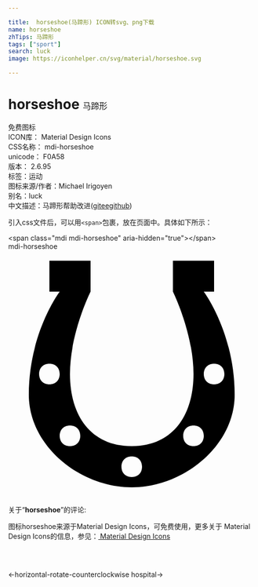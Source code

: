 ```yaml
---

title:  horseshoe(马蹄形) ICON转svg、png下载
name: horseshoe
zhTips: 马蹄形
tags: ["sport"]
search: luck
image: https://iconhelper.cn/svg/material/horseshoe.svg

---
```


# horseshoe  <small style="font-size: 60%;font-weight: 100">马蹄形</small>


<div class="detail-page">
<p>
<span><span class="badge-success badge">免费图标</span> </span>
<br/>
<span>
ICON库：
<span class="badge-secondary badge">Material Design Icons</span> 
</span>
<br/>
<span>
CSS名称：
<span class="badge-secondary badge">mdi-horseshoe</span> 
</span>
<br/>
<span>
unicode：
<span class="badge-secondary badge">F0A58</span> 
<copy-btn content='F0A58' btn-title=""></copy-btn>
<copy-btn :content='String.fromCodePoint(parseInt("F0A58", 16))' btn-title="复制U"></copy-btn>
</span>
<br/>
<span>
版本：
<span class="badge-secondary badge">2.6.95</span> 
</span><br/><span>标签：<span class="badge-light badge"><router-link to="/tags/sport.html">运动</router-link></span></span>
<br/>
<span>图标来源/作者：<span class="badge-light badge">Michael Irigoyen</span></span> 
<br/>
<span>别名：<span class="badge-light badge">luck</span></span><br/><span class="zh-detail">中文描述：<span class="badge-primary badge">马蹄形</span><span class="help-link"><span>帮助改进</span>(<a href="https://gitee.com/liuwave/icon-helper/edit/master/json/material/horseshoe.json" target="_blank" rel="noopener noreferrer">gitee</a><a href="https://github.com/liuwave/icon-helper/edit/master/json/material/horseshoe.json" target="_blank" rel="noopener noreferrer">github</a></span>)</span><br/>
</p>
</div>
<div class="alert alert-dark">
  <i class="mdi mdi-horseshoe mdi-48px"></i>
  <i class="mdi mdi-horseshoe mdi-36px"></i>
  <i class="mdi mdi-horseshoe mdi-24px"></i>
  <i class="mdi mdi-horseshoe mdi-18px"></i>
</div>
<div>
  <p>引入css文件后，可以用<code>&lt;span&gt;</code>包裹，放在页面中。具体如下所示：    
  </p>
  <div class="alert alert-primary" style="font-size: 14px">
    &lt;span class="mdi mdi-horseshoe" aria-hidden="true"&gt;&lt;/span&gt;
    <copy-btn content='<span class="mdi mdi-horseshoe" aria-hidden="true"></span>'></copy-btn>
  </div>
  <div class="alert alert-secondary">
    <i class="mdi mdi-horseshoe"
    style="font-size: 24px"
    aria-hidden="true"></i> mdi-horseshoe
    <copy-btn content="mdi-horseshoe" btn-title="复制图标名称"></copy-btn>
  </div>
</div>
<div id="svg" class="svg-wrap">
<svg xmlns="http://www.w3.org/2000/svg" viewBox="0 0 24 24"><path d="M19,4H20V1H16V4C16,4 18,8 18,12C18,16 16,19 12,19C8,19 6,16 6,12C6,8 8,4 8,4V1H4V4H5C5,4 2,8 2,14C2,19 7,23 12,23C17,23 22,19 22,14C22,8 19,4 19,4M4,13C3.4,13 3,12.6 3,12C3,11.4 3.4,11 4,11C4.6,11 5,11.4 5,12C5,12.6 4.6,13 4,13M6,19C5.4,19 5,18.6 5,18C5,17.4 5.4,17 6,17C6.6,17 7,17.4 7,18C7,18.6 6.6,19 6,19M12,22C11.4,22 11,21.6 11,21C11,20.4 11.4,20 12,20C12.6,20 13,20.4 13,21C13,21.6 12.6,22 12,22M18,19C17.4,19 17,18.6 17,18C17,17.4 17.4,17 18,17C18.6,17 19,17.4 19,18C19,18.6 18.6,19 18,19M20,13C19.4,13 19,12.6 19,12C19,11.4 19.4,11 20,11C20.6,11 21,11.4 21,12C21,12.6 20.6,13 20,13Z" /></svg>
</div>
<detail full-name='mdi-horseshoe'></detail>
<div class="icon-detail__container">
<p>关于“<b>horseshoe</b>”的评论:</p>
</div>
<Vssue title="关于“horseshoe”的评论" />    
<div><p>图标horseshoe来源于Material Design Icons，可免费使用，更多关于 Material Design Icons的信息，参见：<a target="_blank" href="https://iconhelper.cn/material.html"> Material Design Icons</a>
</p></div>

<div style="padding:2rem 0 " class="page-nav"><p class="inner"><span class="prev">←<router-link to="/icon/horizontal-rotate-counterclockwise.html">horizontal-rotate-counterclockwise</router-link></span> <span class="next"><router-link to="/icon/hospital.html">hospital</router-link>→</span></p></div>

